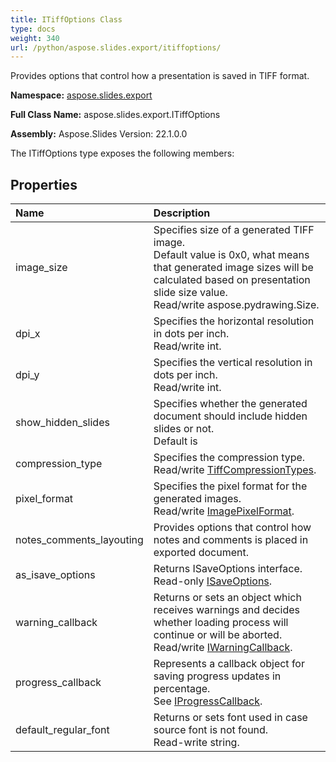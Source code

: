 ```yaml
---
title: ITiffOptions Class
type: docs
weight: 340
url: /python/aspose.slides.export/itiffoptions/
---
```


Provides options that control how a presentation is saved in TIFF format.

**Namespace:** [aspose.slides.export](/python/aspose.slides.export/)

**Full Class Name:** aspose.slides.export.ITiffOptions

**Assembly:**  Aspose.Slides Version: 22.1.0.0

The ITiffOptions type exposes the following members:
## **Properties**
|**Name**|**Description**|
| :- | :- |
|image_size|Specifies size of a generated TIFF image.<br/>            Default value is 0x0, what means that generated image sizes will be calculated based on presentation slide size value.<br/>            Read/write aspose.pydrawing.Size.|
|dpi_x|Specifies the horizontal resolution in dots per inch.<br/>            Read/write int.|
|dpi_y|Specifies the vertical resolution in dots per inch.<br/>            Read/write int.|
|show_hidden_slides|Specifies whether the generated document should include hidden slides or not.<br/>            Default is|
|compression_type|Specifies the compression type.<br/>            Read/write [TiffCompressionTypes](/python/aspose.slides.export/tiffcompressiontypes/).|
|pixel_format|Specifies the pixel format for the generated images.<br/>            Read/write [ImagePixelFormat](/python/aspose.slides.export/imagepixelformat/).|
|notes_comments_layouting|Provides options that control how notes and comments is placed in exported document.|
|as_isave_options|Returns ISaveOptions interface.<br/>            Read-only [ISaveOptions](/python/aspose.slides.export/isaveoptions/).|
|warning_callback|Returns or sets an object which receives warnings and decides whether loading process will continue or will be aborted.<br/>            Read/write [IWarningCallback](/python/aspose.slides.warnings/iwarningcallback/).|
|progress_callback|Represents a callback object for saving progress updates in percentage. <br/>            See [IProgressCallback](/python/aspose.slides/iprogresscallback/).|
|default_regular_font|Returns or sets font used in case source font is not found.<br/>            Read-write string.|
